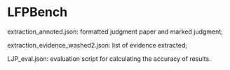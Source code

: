 # LFPBench

extraction_annoted.json: formatted judgment paper and marked judgment;

extraction_evidence_washed2.json: list of evidence extracted;

LJP_eval.json: evaluation script for calculating the accuracy of results.
